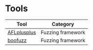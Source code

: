 # Tools
|Tool|Category|
|---|---|
|[AFLplusplus](AFLplusplus)|Fuzzing framework|
|[boofuzz](boofuzz)|Fuzzing framework|